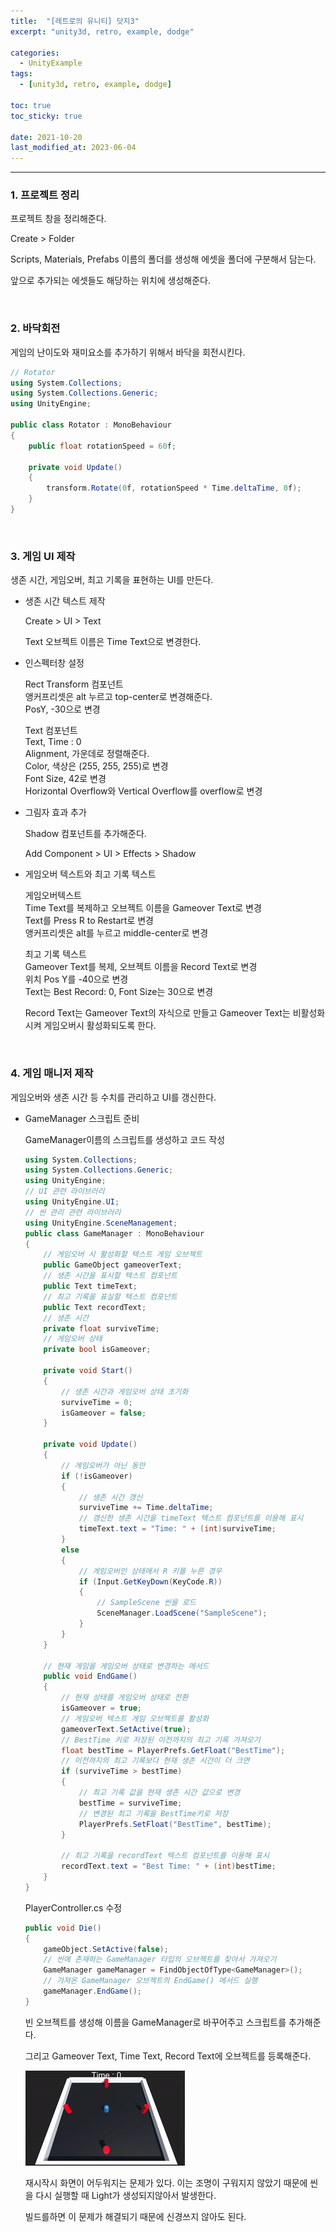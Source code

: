 ```yaml
---
title:  "[레트로의 유니티] 닷지3"
excerpt: "unity3d, retro, example, dodge"

categories:
  - UnityExample
tags:
  - [unity3d, retro, example, dodge]

toc: true
toc_sticky: true
 
date: 2021-10-20 
last_modified_at: 2023-06-04
---  
```


***

### 1. 프로젝트 정리
프로젝트 창을 정리해준다.  

Create > Folder

Scripts, Materials, Prefabs 이름의 폴더를 생성해 에셋을 폴더에 구분해서 담는다.  

앞으로 추가되는 에셋들도 해당하는 위치에 생성해준다.

<br/>

### 2. 바닥회전
게임의 난이도와 재미요소를 추가하기 위해서 바닥을 회전시킨다.  

```c#
// Rotator
using System.Collections;
using System.Collections.Generic;
using UnityEngine;

public class Rotator : MonoBehaviour
{
    public float rotationSpeed = 60f;

    private void Update()
    {
        transform.Rotate(0f, rotationSpeed * Time.deltaTime, 0f);
    }
}
```

<br/>

### 3. 게임 UI 제작  
생존 시간, 게임오버, 최고 기록을 표현하는 UI를 만든다.  

* 생존 시간 텍스트 제작  
  
  Create > UI > Text  

  Text 오브젝트 이름은 Time Text으로 변경한다.  
  
* 인스펙터창 설정  

  Rect Transform 컴포넌트  
  앵커프리셋은 alt 누르고 top-center로 변경해준다.  
  PosY, -30으로 변경

  Text 컴포넌트  
  Text, Time : 0  
  Alignment, 가운데로 정렬해준다.  
  Color, 색상은 (255, 255, 255)로 변경  
  Font Size, 42로 변경  
  Horizontal Overflow와 Vertical Overflow를 overflow로 변경

* 그림자 효과 추가  

  Shadow 컴포넌트를 추가해준다.  

  Add Component > UI > Effects > Shadow

* 게임오버 텍스트와 최고 기록 텍스트  


  게임오버텍스트  
  Time Text를 복제하고 오브젝트 이름을 Gameover Text로 변경  
  Text를 Press R to Restart로 변경  
  앵커프리셋은 alt를 누르고 middle-center로 변경

  최고 기록 텍스트  
  Gameover Text를 복제, 오브젝트 이름을 Record Text로 변경  
  위치 Pos Y를 -40으로 변경  
  Text는 Best Record: 0, Font Size는 30으로 변경  

  Record Text는 Gameover Text의 자식으로 만들고 Gameover Text는 비활성화 시켜 게임오버시 활성화되도록 한다.  

<br/>

### 4. 게임 매니저 제작

게임오버와 생존 시간 등 수치를 관리하고 UI를 갱신한다.  

* GameManager 스크립트 준비  

  GameManager이름의 스크립트를 생성하고 코드 작성  

  ```c#
  using System.Collections;
  using System.Collections.Generic;
  using UnityEngine;
  // UI 관련 라이브러리
  using UnityEngine.UI;
  // 씬 관리 관련 라이브러리 
  using UnityEngine.SceneManagement;
  public class GameManager : MonoBehaviour
  {
      // 게임오버 시 활성화할 텍스트 게임 오브젝트
      public GameObject gameoverText;
      // 생존 시간을 표시할 텍스트 컴포넌트  
      public Text timeText;
      // 최고 기록을 표실할 텍스트 컴포넌트
      public Text recordText;
      // 생존 시간
      private float surviveTime;
      // 게임오버 상태
      private bool isGameover;

      private void Start()
      {
          // 생존 시간과 게임오버 상태 초기화
          surviveTime = 0;
          isGameover = false;
      }

      private void Update()
      {
          // 게임오버가 아닌 동안
          if (!isGameover)
          {
              // 생존 시간 갱신
              surviveTime += Time.deltaTime;
              // 갱신한 생존 시간을 timeText 텍스트 컴포넌트를 이용해 표시
              timeText.text = "Time: " + (int)surviveTime;
          }
          else
          {
              // 게임오버인 상태에서 R 키를 누른 경우
              if (Input.GetKeyDown(KeyCode.R))
              {
                  // SampleScene 씬을 로드
                  SceneManager.LoadScene("SampleScene");
              }
          }
      }

      // 현재 게임을 게임오버 상태로 변경하는 메서드
      public void EndGame()
      {
          // 현재 상태를 게임오버 상태로 전환
          isGameover = true;
          // 게임오버 텍스트 게임 오브젝트를 활성화
          gameoverText.SetActive(true);
          // BestTime 키로 저장된 이전까지의 최고 기록 가져오기
          float bestTime = PlayerPrefs.GetFloat("BestTime");
          // 이전까지의 최고 기록보다 현재 생존 시간이 더 크면
          if (surviveTime > bestTime)
          {
              // 최고 기록 값을 현재 생존 시간 값으로 변경
              bestTime = surviveTime;
              // 변경된 최고 기록을 BestTime키로 저장
              PlayerPrefs.SetFloat("BestTime", bestTime);
          }

          // 최고 기록을 recordText 텍스트 컴포넌트를 이용해 표시
          recordText.text = "Best Time: " + (int)bestTime;
      }
  }
  ```
  
  PlayerController.cs 수정  

  ```c#
  public void Die()
  {
      gameObject.SetActive(false);
      // 씬에 존재하는 GameManager 타입의 오브젝트를 찾아서 가져오기
      GameManager gameManager = FindObjectOfType<GameManager>();
      // 가져온 GameManager 오브젝트의 EndGame() 메서드 실행
      gameManager.EndGame();
  }  
  ```

  빈 오브젝트를 생성해 이름을 GameManager로 바꾸어주고 스크립트를 추가해준다.  

  그리고 Gameover Text, Time Text, Record Text에 오브젝트를 등록해준다.  

  ![play](/assets/images/posting/20211020/play.gif)

  재시작시 화면이 어두워지는 문제가 있다. 이는 조명이 구워지지 않았기 때문에 씬을 다시 실행할 때 Light가 생성되지않아서 발생한다.  

  빌드를하면 이 문제가 해결되기 때문에 신경쓰지 않아도 된다.